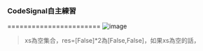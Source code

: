 ### CodeSignal自主練習
=======================
![image](https://github.com/hans0517/hans/blob/master/CodeSignal/images/CodeSignal-1.png)
> xs為空集合，res=[False]*2為[False,False]，如果xs為空的話，
